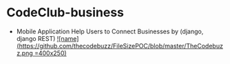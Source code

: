 # CodeClub-business
- Mobile Application Help Users to Connect Businesses by (django, django REST)
[![name](https://github.com/thecodebuzz/FileSizePOC/blob/master/TheCodebuzz.png =400x250)](https://thecodebuzz.com/how-to-add-image-to-excel-files-using-npoi/)
